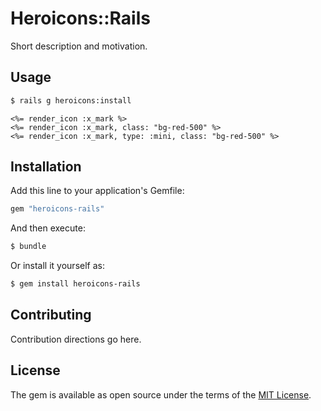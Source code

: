 # Heroicons::Rails
Short description and motivation.

## Usage
```bash
$ rails g heroicons:install
```

```erb
<%= render_icon :x_mark %>
<%= render_icon :x_mark, class: "bg-red-500" %>
<%= render_icon :x_mark, type: :mini, class: "bg-red-500" %>
```

## Installation
Add this line to your application's Gemfile:

```ruby
gem "heroicons-rails"
```

And then execute:
```bash
$ bundle
```

Or install it yourself as:
```bash
$ gem install heroicons-rails
```

## Contributing
Contribution directions go here.

## License
The gem is available as open source under the terms of the [MIT License](https://opensource.org/licenses/MIT).
